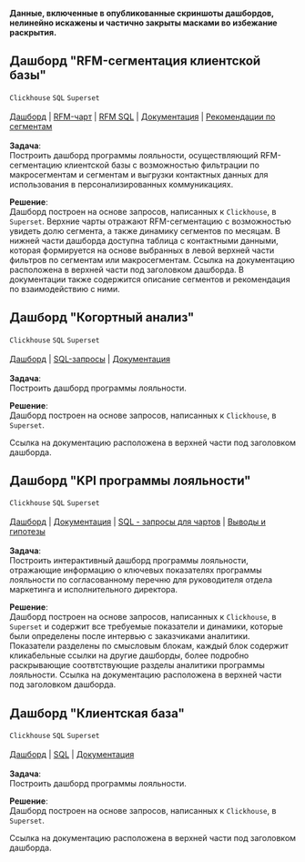 **Данные, включенные в опубликованные скриншоты дашбордов, нелинейно искажены и частично закрыты масками во избежание раскрытия.**

## Дашборд "RFM-сегментация клиентской базы"
`Clickhouse` `SQL` `Superset` <br><br>
[Дашборд](https://drive.google.com/file/d/1uZDuMJm9s1timzMFu1VqfdxmSpkYwd0b/view?usp=drive_link) | 
[RFM-чарт](https://drive.google.com/file/d/19gN3bHp19ePkfJJ2K1sd7dergSzEQlQO/view?usp=drive_link) |
[RFM SQL](https://github.com/annapavlovads/DA_portfolio/blob/main/abc_xyz_rfm_ltv_cohorts/clients_rest/RFM_sql/RFM_request.sql) 
| [Документация](https://www.evernote.com/shard/s436/sh/ac5dc1a8-46d7-3db6-5685-9216ef8d05a3/9l16bOjuZoh32fXgk_saVZDTdL185IlqMa1Ew1ZGU0OwOi2nDWDimM-oRA) | 
[Рекомендации по сегментам](https://github.com/annapavlovads/DA_portfolio/blob/main/abc_xyz_rfm_ltv_cohorts/clients_rest/RFM_sql/%D0%A0%D0%B5%D0%BA%D0%BE%D0%BC%D0%B5%D0%BD%D0%B4%D0%B0%D1%86%D0%B8%D0%B8%20%D0%BF%D0%BE%20%D1%80%D0%B0%D0%B1%D0%BE%D1%82%D0%B5%20%D1%81%20RFM-%D1%81%D0%B5%D0%B3%D0%BC%D0%B5%D0%BD%D1%82%D0%B0%D0%BC%D0%B8.md)
<br><br>
**Задача**: <br>
Построить дашборд программы лояльности, осуществляющий RFM-сегментацию клиентской базы с возможностью фильтрации по макросегментам и сегментам и выгрузки контактных данных  для использования в персонализированных коммуникациях. <br>

**Решение**: <br>
Дашборд построен на основе запросов, написанных к `Clickhouse`, в `Superset`. Верхние чарты отражают RFM-сегментацию с возможностью увидеть долю сегмента, а также динамику сегментов по месяцам. В нижней части дашборда доступна таблица с контактными данными, которая формируется на основе выбранных в левой верхней части фильтров по сегментам или макросегментам. Ссылка на документацию расположена в верхней части под заголовком дашборда. В документации также содержится описание сегментов и рекомендация по взаимодействию с ними. <br>

## Дашборд "Когортный анализ"
`Clickhouse` `SQL` `Superset` <br><br>
[Дашборд](https://drive.google.com/file/d/1dRhG_0Fvu3KK26tUaAO3wwXrvdwB_pNO/view?usp=drive_link) | 
[SQL-запросы](https://github.com/annapavlovads/DA_portfolio/tree/main/dashboards/pl_cohorts_db) | 
[Документация](https://www.evernote.com/shard/s436/sh/7559a7a2-08ce-8679-5599-0e9787210494/5Nlqn974dzuO2r7xj4lCSczYKKz-zXWv2UAFcERvKoQg6aFnfZoI4z3Pew) 
<br><br>
**Задача**: <br>
Построить дашборд программы лояльности. <br>

**Решение**: <br>
Дашборд построен на основе запросов, написанных к `Clickhouse`, в `Superset`. 

Ссылка на документацию расположена в верхней части под заголовком дашборда. <br>

## Дашборд "KPI программы лояльности" 
`Clickhouse` `SQL` `Superset` <br><br>
[Дашборд](https://drive.google.com/file/d/1ldNpFI-zwc05LQJFEG-eq95d81koYz-V/view?usp=drive_link) | 
[Документация](https://www.evernote.com/shard/s436/sh/7a628624-b7b4-fb56-429e-ecfde83cd20a/JYdMdclnw0dDoWqEKewaTpTZEqL87W8sUE-Yz45ecOnFUQJdpBZDFV2tig) | 
[SQL - запросы для чартов](https://github.com/annapavlovads/DA_portfolio/tree/main/dashboards/pl_kpi) |
[Выводы и гипотезы](https://github.com)<br><br> 
**Задача**: <br>
Построить интерактивный дашборд программы лояльности, отражающие информацию о ключевых показателях программы лояльности по согласованному перечню для руководителя отдела маркетинга и исполнительного директора. <br>

**Решение**: <br>
Дашборд построен на основе запросов, написанных к `Clickhouse`, в `Superset` и содержит все требуемые показатели и динамики, которые были определены после интервью с заказчиками аналитики. Показатели разделены по смысловым блокам, каждый блок содержит кликабельные ссылки на другие дашборды, более подробно раскрывающие соотвтствующие разделы аналитики программы лояльности. Ссылка на документацию расположена в верхней части под заголовком дашборда. <br>


## Дашборд "Клиентская база"
`Clickhouse` `SQL` `Superset` <br><br>
[Дашборд](https://drive.google.com/file/d/1pzoC0X92h4Cip3Y_auiIgQzUqmOhS1_7/view?usp=drive_link) | 
[SQL](https://github.com/annapavlovads/DA_portfolio/blob/main/dashboards/pl_sales_dashboard/request.sql) 
| [Документация](https://www.evernote.com/shard/s436/sh/e2d56742-4afb-7d9a-78d5-e89be285ea62/NbFerp0DkhK0suZ5FDERVv39Teomq76rMMFTihpvJm03Rb_Ul2I7Lo18EQ) 
<br><br>
**Задача**: <br>
Построить дашборд программы лояльности. <br>

**Решение**: <br>
Дашборд построен на основе запросов, написанных к `Clickhouse`, в `Superset`. 

Ссылка на документацию расположена в верхней части под заголовком дашборда. <br>

